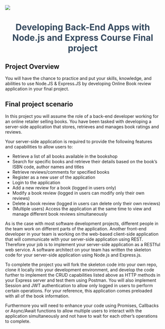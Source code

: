 <img src='https://d3njjcbhbojbot.cloudfront.net/api/utilities/v1/imageproxy/http://coursera-university-assets.s3.amazonaws.com/c0/87a10033a311e892619b85c6fd62bb/IBM-200x48.png?auto=format%2Ccompress&dpr=1&w=&h=45'>
<h1 align='center' style="color: #34495E;">
Developing Back-End Apps with Node.js and Express Course Final project</h1>

## Project Overview
You will have the chance to practice and put your skills, knowledge, and abilities to use Node.JS & Express.JS by developing Online Book review application in your final project.

## Final project scenario
In this project you will assume the role of a back-end developer working for an online retailer selling books. You have been tasked with developing a server-side application that stores, retrieves and manages book ratings and reviews.

Your server-side application is required to provide the following features and capabilities to allow users to:
- Retrieve a list of all books available in the bookshop
- Search for specific books and retrieve their details based on the book’s ISBN code, author names and titles
- Retrieve reviews/comments for specified books
- Register as a new user of the application
- Login to the application
- Add a new review for a book (logged in users only)
- Modify a book review (logged in users can modify only their own reviews)
- Delete a book review (logged in users can delete only their own reviews)
- (Multiple users) Access the application at the same time to view and manage different book reviews simultaneously

As is the case with most software development projects, different people in the team work on different parts of the application. Another front-end developer in your team is working on the web-based client-side application that will communicate with your server-side application using REST. Therefore your job is to implement your server-side application as a RESTful web service. A software architect on your team has written the skeleton code for your server-side application using Node.js and Express.js.

To complete the project you will fork the skeleton code into your own repo, clone it locally into your development environment, and develop the code further to implement the CRUD capabilities listed above as HTTP methods in your Express server and test them using Postman. You will also implement Session and JWT authentication to allow only logged in users to perform certain operations. For your reference, this application comes preloaded with all of the book information.

Furthermore you will need to enhance your code using Promises, Callbacks or Async/Await functions to allow multiple users to interact with the application simultaneously and not have to wait for each other’s operations to complete.
